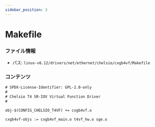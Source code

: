 ```yaml
---
sidebar_position: 3
---
```

# Makefile

### ファイル情報

- パス: `linux-v6.12/drivers/net/ethernet/chelsio/cxgb4vf/Makefile`

### コンテンツ

```txt
# SPDX-License-Identifier: GPL-2.0-only
#
# Chelsio T4 SR-IOV Virtual Function Driver
#

obj-$(CONFIG_CHELSIO_T4VF) += cxgb4vf.o

cxgb4vf-objs := cxgb4vf_main.o t4vf_hw.o sge.o

```
